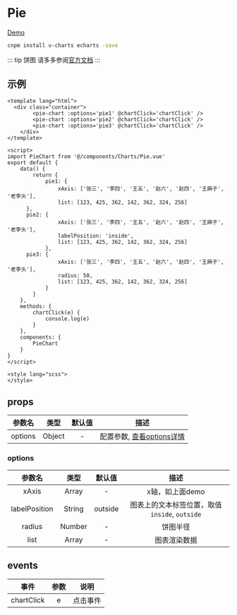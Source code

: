 # Pie
[Demo](http://infozx.gitee.io/infozx_temp/dist/module/pie.html)

```bash
cnpm install v-charts echarts -save
```

::: tip 饼图
请多多参阅[官方文档](https://v-charts.js.org/#/)
:::

## 示例
```vue{10}
<template lang="html">
  <div class="container">
		<pie-chart :options='pie1' @chartClick='chartClick' />
		<pie-chart :options='pie2' @chartClick='chartClick' />
		<pie-chart :options='pie3' @chartClick='chartClick' />
	</div>
</template>

<script>
import PieChart from '@/components/Charts/Pie.vue'
export default {
	data() {
		return {
			pie1: {
				xAxis: ['张三', '李四', '王五', '赵六', '赵四', '王麻子', '老李头'],
				list: [123, 425, 362, 142, 362, 324, 256]
      },
      pie2: {
				xAxis: ['张三', '李四', '王五', '赵六', '赵四', '王麻子', '老李头'],
				labelPosition: 'inside',
				list: [123, 425, 362, 142, 362, 324, 256]
			},
      pie3: {
				xAxis: ['张三', '李四', '王五', '赵六', '赵四', '王麻子', '老李头'],
				radius: 50,
				list: [123, 425, 362, 142, 362, 324, 256]
			}
		}
	},
	methods: {
		chartClick(e) {
			console.log(e)
		}
	},
	components: {
		PieChart
	}
}
</script>

<style lang="scss">
</style>
```

## props
|参数名|类型|默认值|描述|
|:---:|:---:|:---:|:---:|
|options|Object|-|配置参数, [查看options详情](#options)|

### options
|参数名|类型|默认值|描述|
|:---:|:---:|:---:|:---:|
|xAxis|Array|-|x轴，如上面demo|
|labelPosition|String|outside|图表上的文本标签位置，取值`inside`, `outside`|
|radius|Number|-|饼图半径|
|list|Array|-|图表渲染数据|

## events
|事件|参数|说明|
|:---:|:---:|:---:|
|chartClick|e|点击事件|
